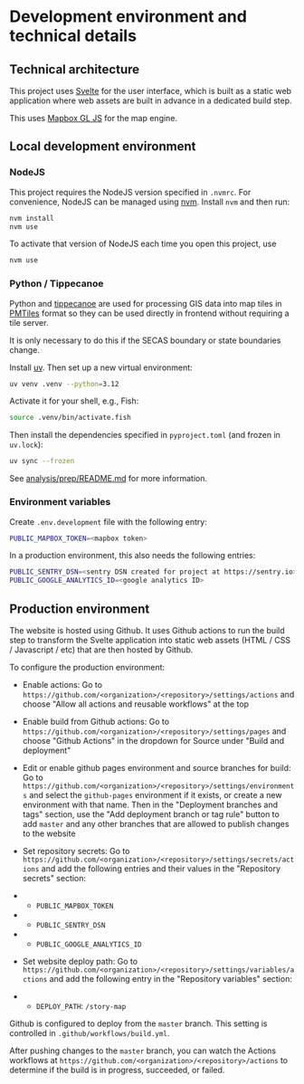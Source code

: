 # Development environment and technical details

## Technical architecture

This project uses [Svelte](https://svelte.dev/) for the user interface, which is
built as a static web application where web assets are built in advance in a
dedicated build step.

This uses [Mapbox GL JS](https://github.com/mapbox/mapbox-gl-js) for the map
engine.

## Local development environment

### NodeJS

This project requires the NodeJS version specified in `.nvmrc`. For convenience,
NodeJS can be managed using [nvm](https://github.com/nvm-sh/nvm). Install `nvm`
and then run:

```bash
nvm install
nvm use
```

To activate that version of NodeJS each time you open this project, use

```bash
nvm use
```

### Python / Tippecanoe

Python and [tippecanoe](https://github.com/felt/tippecanoe) are used for
processing GIS data into map tiles in [PMTiles](https://docs.protomaps.com/pmtiles/)
format so they can be used directly in frontend without requiring a tile server.

It is only necessary to do this if the SECAS boundary or state boundaries change.

Install [uv](https://github.com/astral-sh/uv). Then set up a new virtual
environment:

```bash
uv venv .venv --python=3.12
```

Activate it for your shell, e.g., Fish:

```bash
source .venv/bin/activate.fish
```

Then install the dependencies specified in `pyproject.toml` (and frozen in `uv.lock`):

```bash
uv sync --frozen
```

See [analysis/prep/README.md](./analysis/prep/README.md) for more information.

### Environment variables

Create `.env.development` file with the following entry:

```bash
PUBLIC_MAPBOX_TOKEN=<mapbox token>
```

In a production environment, this also needs the following entries:

```bash
PUBLIC_SENTRY_DSN=<sentry DSN created for project at https://sentry.io>
PUBLIC_GOOGLE_ANALYTICS_ID=<google analytics ID>
```

## Production environment

The website is hosted using Github. It uses Github actions to run the build step
to transform the Svelte application into static web assets (HTML / CSS /
Javascript / etc) that are then hosted by Github.

To configure the production environment:

- Enable actions: Go to `https://github.com/<organization>/<repository>/settings/actions` and choose "Allow all actions and reusable workflows" at the top
- Enable build from Github actions: Go to `https://github.com/<organization>/<repository>/settings/pages` and choose "Github Actions" in the dropdown for Source under "Build and deployment"
- Edit or enable github pages environment and source branches for build: Go to `https://github.com/<organization>/<repository>/settings/environments` and select the `github-pages` environment if it exists, or create a new environment with that name. Then in the "Deployment branches and tags" section, use the "Add deployment branch or tag rule" button to add `master` and any other branches that are allowed to publish changes to the website
- Set repository secrets: Go to `https://github.com/<organization>/<repository>/settings/secrets/actions` and add the following entries and their values in the "Repository secrets" section:
-   - `PUBLIC_MAPBOX_TOKEN`
-   - `PUBLIC_SENTRY_DSN`
-   - `PUBLIC_GOOGLE_ANALYTICS_ID`

- Set website deploy path: Go to `https://github.com/<organization>/<repository>/settings/variables/actions` and add the following entry in the "Repository variables" section:
-   - `DEPLOY_PATH`: `/story-map`

Github is configured to deploy from the `master` branch. This setting is controlled
in `.github/workflows/build.yml`.

After pushing changes to the `master` branch, you can watch the Actions workflows
at `https://github.com/<organization>/<repository>/actions` to determine if the
build is in progress, succeeded, or failed.

